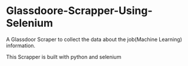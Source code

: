 # Glassdoore-Scrapper-Using-Selenium
A Glassdoor Scraper to collect the data about the job(Machine Learning) information.

This Scrapper is built with python and selenium 
